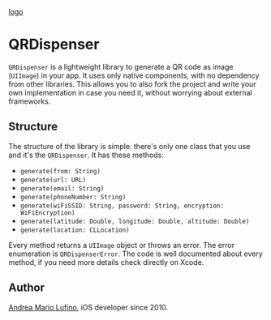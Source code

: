 [logo](qrcode_small.png)

# QRDispenser

`QRDispenser` is a lightweight library to generate a QR code as image (`UIImage`) in your app. It uses only native components, with no dependency from other libraries. This allows you to also fork the project and write your own implementation in case you need it, without worrying about external frameworks.

## Structure

The structure of the library is simple: there's only one class that you use and it's the `QRDispenser`. It has these methods:

- `generate(from: String)`
- `generate(url: URL)`
- `generate(email: String)`
- `generate(phoneNumber: String)`
- `generate(wiFiSSID: String, password: String, encryption: WiFiEncryption)`
- `generate(latitude: Double, longitude: Double, altitude: Double)`
- `generate(location: CLLocation)`

Every method returns a `UIImage` object or throws an error. The error enumeration is `QRDispenserError`. The code is well documented about every method, if you need more details check directly on Xcode.

## Author

[Andrea Mario Lufino](andrealufino.com), iOS developer since 2010.
